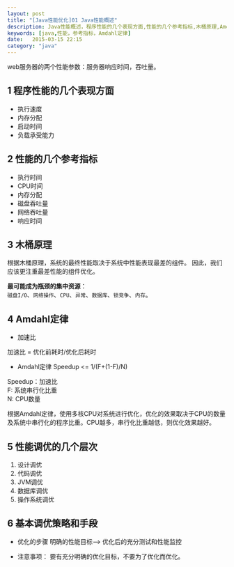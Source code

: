 ```yaml
---
layout: post
title: "[Java性能优化]01 Java性能概述"
description: Java性能概述，程序性能的几个表现方面,性能的几个参考指标,木桶原理,Amdahl定律
keywords: [java,性能，参考指标，Amdahl定律]
date:   2015-03-15 22:15
category: "java"
---
```


web服务器的两个性能参数：服务器响应时间，吞吐量。

## 1 程序性能的几个表现方面
- 执行速度
- 内存分配
- 启动时间
- 负载承受能力

## 2 性能的几个参考指标
- 执行时间
- CPU时间
- 内存分配
- 磁盘吞吐量
- 网络吞吐量
- 响应时间

## 3 木桶原理
根据木桶原理，系统的最终性能取决于系统中性能表现最差的组件。
因此，我们应该更注重最差性能的组件优化。

**最可能成为瓶颈的集中资源**：  
`磁盘I/O`、`网络操作`、`CPU`、`异常`、`数据库`、`锁竞争`、`内存`。

## 4 Amdahl定律
- 加速比

加速比 = 优化前耗时/优化后耗时

- Amdahl定律
Speedup <= 1/(F+(1-F)/N) 

Speedup：加速比  
F: 系统串行化比重  
N: CPU数量

根据Amdahl定律，使用多核CPU对系统进行优化，优化的效果取决于CPU的数量及系统中串行化的程序比重。CPU越多，串行化比重越低，则优化效果越好。

## 5 性能调优的几个层次
1. 设计调优
2. 代码调优
3. JVM调优
4. 数据库调优
5. 操作系统调优

## 6 基本调优策略和手段
- 优化的步骤
明确的性能目标--> 优化后的充分测试和性能监控

- 注意事项： 要有充分明确的优化目标，不要为了优化而优化。
